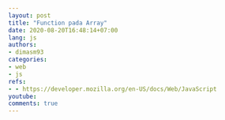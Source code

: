 ```yaml
---
layout: post
title: "Function pada Array"
date: 2020-08-20T16:48:14+07:00
lang: js
authors:
- dimasm93
categories:
- web
- js
refs: 
- - https://developer.mozilla.org/en-US/docs/Web/JavaScript
youtube: 
comments: true
---
```



